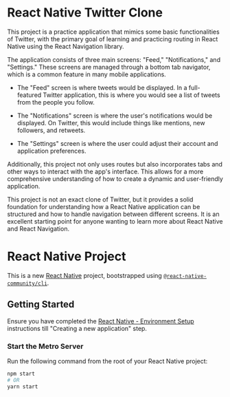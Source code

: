 <h1>React Native Twitter Clone</h1>

This project is a practice application that mimics some basic functionalities of Twitter, with the primary goal of learning and practicing routing in React Native using the React Navigation library.

The application consists of three main screens: "Feed," "Notifications," and "Settings." These screens are managed through a bottom tab navigator, which is a common feature in many mobile applications.

- The "Feed" screen is where tweets would be displayed. In a full-featured Twitter application, this is where you would see a list of tweets from the people you follow.

- The "Notifications" screen is where the user's notifications would be displayed. On Twitter, this would include things like mentions, new followers, and retweets.

- The "Settings" screen is where the user could adjust their account and application preferences.

Additionally, this project not only uses routes but also incorporates tabs and other ways to interact with the app's interface. This allows for a more comprehensive understanding of how to create a dynamic and user-friendly application.

This project is not an exact clone of Twitter, but it provides a solid foundation for understanding how a React Native application can be structured and how to handle navigation between different screens. It is an excellent starting point for anyone wanting to learn more about React Native and React Navigation.


# React Native Project

This is a new [React Native](https://reactnative.dev) project, bootstrapped using [`@react-native-community/cli`](https://github.com/react-native-community/cli).

## Getting Started

Ensure you have completed the [React Native - Environment Setup](https://reactnative.dev/docs/environment-setup) instructions till "Creating a new application" step.

### Start the Metro Server

Run the following command from the root of your React Native project:

```bash
npm start
# OR
yarn start
